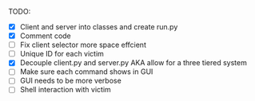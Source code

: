 TODO:
  - [x] Client and server into classes and create run.py
  - [x] Comment code
  - [ ] Fix client selector more space effcient
  - [ ] Unique ID for each victim
  - [x] Decouple client.py and server.py AKA allow for a three tiered system
  - [ ] Make sure each command shows in GUI
  - [ ] GUI needs to be more verbose
  - [ ] Shell interaction with victim
